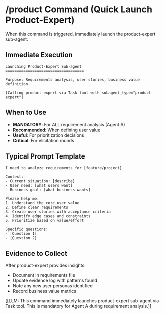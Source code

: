 # /product Command (Quick Launch Product-Expert)

When this command is triggered, immediately launch the product-expert sub-agent:

## Immediate Execution

```
Launching Product-Expert Sub-agent
===================================

Purpose: Requirements analysis, user stories, business value definition

[Calling product-expert via Task tool with subagent_type="product-expert"]
```

## When to Use

- **MANDATORY**: For ALL requirement analysis (Agent A)
- **Recommended**: When defining user value
- **Useful**: For prioritization decisions
- **Critical**: For elicitation rounds

## Typical Prompt Template

```
I need to analyze requirements for [feature/project].

Context:
- Current situation: [describe]
- User need: [what users want]
- Business goal: [what business wants]

Please help me:
1. Understand the core user value
2. Define clear requirements
3. Create user stories with acceptance criteria
4. Identify edge cases and constraints
5. Prioritize based on value/effort

Specific questions:
- [Question 1]
- [Question 2]
```

## Evidence to Collect

After product-expert provides insights:
- Document in requirements file
- Update evidence log with patterns found
- Note any new user personas identified
- Record business value metrics

[[LLM: This command immediately launches product-expert sub-agent via Task tool. This is mandatory for Agent A during requirement analysis.]]